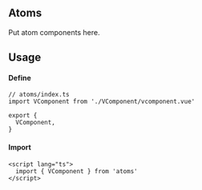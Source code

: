 ## Atoms
Put atom components here.

## Usage
#### Define
```ts{2,5}
// atoms/index.ts
import VComponent from './VComponent/vcomponent.vue'

export {
  VComponent,
}
```

#### Import
```vue{2}
<script lang="ts">
  import { VComponent } from 'atoms'
</script>
```
